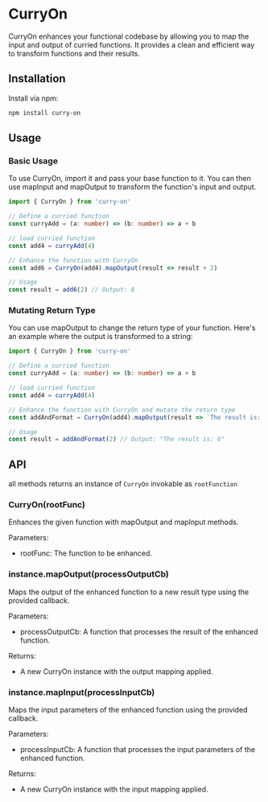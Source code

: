 # CurryOn
CurryOn enhances your functional codebase by allowing you to map the input and output of curried functions. It provides a clean and efficient way to transform functions and their results.

## Installation
Install via npm:

```.bash
npm install curry-on
```

## Usage
### Basic Usage
To use CurryOn, import it and pass your base function to it. You can then use mapInput and mapOutput to transform the function's input and output.

```.ts
import { CurryOn } from 'curry-on'

// Define a curried function
const curryAdd = (a: number) => (b: number) => a + b

// load curried function
const add4 = curryAdd(4)

// Enhance the function with CurryOn
const add6 = CurryOn(add4).mapOutput(result => result + 2)

// Usage
const result = add6(2) // Output: 8
```

### Mutating Return Type
You can use mapOutput to change the return type of your function. Here's an example where the output is transformed to a string:

```.ts
import { CurryOn } from 'curry-on'

// Define a curried function
const curryAdd = (a: number) => (b: number) => a + b

// load curried function
const add4 = curryAdd(4)

// Enhance the function with CurryOn and mutate the return type
const addAndFormat = CurryOn(add4).mapOutput(result => `The result is: ${result}`)

// Usage
const result = addAndFormat(2) // Output: "The result is: 6"
```

## API
all methods returns an instance of `CurryOn` invokable as `rootFunction`

### CurryOn(rootFunc)
Enhances the given function with mapOutput and mapInput methods.

Parameters:
- rootFunc: The function to be enhanced.

### instance.mapOutput(processOutputCb)
Maps the output of the enhanced function to a new result type using the provided callback.

Parameters:
- processOutputCb: A function that processes the result of the enhanced function.

Returns:
- A new CurryOn instance with the output mapping applied.

### instance.mapInput(processInputCb)
Maps the input parameters of the enhanced function using the provided callback.

Parameters:
- processInputCb: A function that processes the input parameters of the enhanced function.

Returns:
- A new CurryOn instance with the input mapping applied.